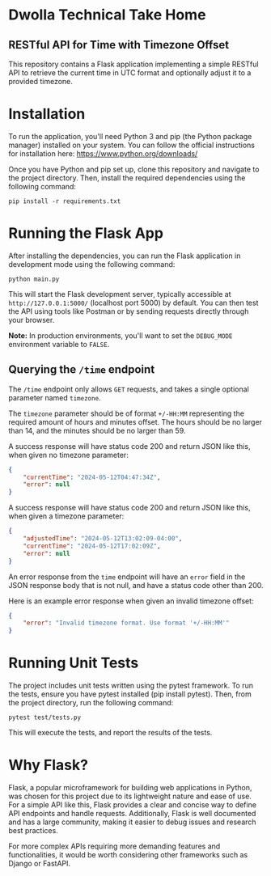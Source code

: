 # Dwolla Technical Take Home
## RESTful API for Time with Timezone Offset
This repository contains a Flask application implementing a simple RESTful API to retrieve the current time in UTC format and optionally adjust it to a provided timezone.

# Installation
To run the application, you'll need Python 3 and pip (the Python package manager) installed on your system. You can follow the official instructions for installation here: https://www.python.org/downloads/

Once you have Python and pip set up, clone this repository and navigate to the project directory. Then, install the required dependencies using the following command:
```
pip install -r requirements.txt
```

# Running the Flask App
After installing the dependencies, you can run the Flask application in development mode using the following command:
```
python main.py
```

This will start the Flask development server, typically accessible at `http://127.0.0.1:5000/` (localhost port 5000) by default. You can then test the API using tools like Postman or by sending requests directly through your browser.

**Note:** In production environments, you'll want to set the `DEBUG_MODE` environment variable to `FALSE`.

## Querying the `/time` endpoint
The `/time` endpoint only allows `GET` requests, and takes a single optional parameter named `timezone`.

The `timezone` parameter should be of format `+/-HH:MM` representing the required amount of hours and minutes offset. The hours should be no larger than 14, and the minutes should be no larger than 59.

A success response will have status code 200 and return JSON like this, when given no timezone parameter: 
```json
{
    "currentTime": "2024-05-12T04:47:34Z",
    "error": null
}
```

A success response will have status code 200 and return JSON like this, when given a timezone parameter:
```json
{
    "adjustedTime": "2024-05-12T13:02:09-04:00",
    "currentTime": "2024-05-12T17:02:09Z",
    "error": null
}
```

An error response from the `time` endpoint will have an `error` field in the JSON response body that is not null, and have a status code other than 200.

Here is an example error response when given an invalid timezone offset:
```json
{
    "error": "Invalid timezone format. Use format '+/-HH:MM'"
}
```

# Running Unit Tests
The project includes unit tests written using the pytest framework. To run the tests, ensure you have pytest installed (pip install pytest). Then, from the project directory, run the following command:
```
pytest test/tests.py
```
This will execute the tests, and report the results of the tests.

# Why Flask?
Flask, a popular microframework for building web applications in Python, was chosen for this project due to its lightweight nature and ease of use. For a simple API like this, Flask provides a clear and concise way to define API endpoints and handle requests. Additionally, Flask is well documented and has a large community, making it easier to debug issues and research best practices.

For more complex APIs requiring more demanding features and functionalities, it would be worth considering other frameworks such as Django or FastAPI.